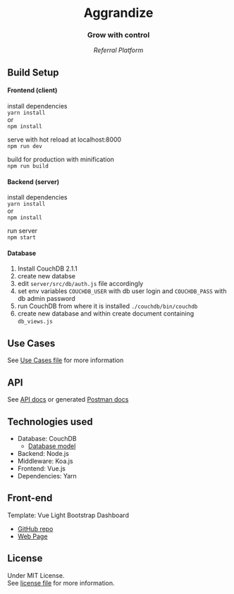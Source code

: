 # <center>Aggrandize</center>
### <center>Grow with control</center>
*<center>Referral Platform</center>*

## Build Setup

#### Frontend (client)

install dependencies  
`yarn install`  
or  
`npm install`  


serve with hot reload at localhost:8000  
`npm run dev`  


build for production with minification  
`npm run build`  


#### Backend (server)

install dependencies  
`yarn install`  
or  
`npm install`  


run server  
`npm start`  

#### Database
1. Install CouchDB 2.1.1
2. create new databse
3. edit `server/src/db/auth.js` file accordingly
4. set env variables `COUCHDB_USER` with db user login and `COUCHDB_PASS` with db admin password
5. run CouchDB from where it is installed `./couchdb/bin/couchdb`
6. create new database and within create document containing `db_views.js`

## Use Cases

See [Use Cases file](./docs/use_cases.md) for more information

## API

See [API docs](./docs/API.md) or generated [Postman docs](https://documenter.getpostman.com/view/4347332/aggrandize/RW81vD88)

## Technologies used

- Database: CouchDB
  - [Database model](./docs/database_model.md)
- Backend: Node.js
- Middleware: Koa.js
- Frontend: Vue.js
- Dependencies: Yarn

## Front-end

Template: Vue Light Bootstrap Dashboard
- [GitHub repo](https://github.com/cristijora/vue-light-bootstrap-dashboard)
- [Web Page](https://www.creative-tim.com/product/vue-light-bootstrap-dashboard)

## License

Under MIT License.  
See [license file](./LICENSE) for more information.
